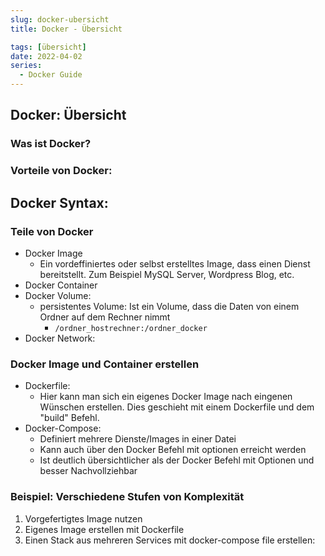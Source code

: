```yaml
---
slug: docker-ubersicht
title: Docker - Übersicht

tags: [übersicht]
date: 2022-04-02
series: 
  - Docker Guide
---
```


## Docker: Übersicht

### Was ist Docker?

### Vorteile von Docker:

## Docker Syntax:

### Teile von Docker
- Docker Image
    - Ein vordeffiniertes oder selbst erstelltes Image, dass einen Dienst bereitstellt. Zum Beispiel MySQL Server, Wordpress Blog, etc.
- Docker Container
- Docker Volume:
    - persistentes Volume: Ist ein Volume, dass die Daten von einem Ordner auf dem Rechner nimmt
        - ```/ordner_hostrechner:/ordner_docker```
- Docker Network: 

### Docker Image und Container erstellen
- Dockerfile: 
    - Hier kann man sich ein eigenes Docker Image nach eingenen Wünschen erstellen. Dies geschieht mit einem Dockerfile und dem "build" Befehl.
- Docker-Compose:
    - Definiert mehrere Dienste/Images in einer Datei
    - Kann auch über den Docker Befehl mit optionen erreicht werden
    - Ist deutlich übersichtlicher als der Docker Befehl mit Optionen und besser Nachvollziehbar


### Beispiel: Verschiedene Stufen von Komplexität
1. Vorgefertigtes Image nutzen
2. Eigenes Image erstellen mit Dockerfile
3. Einen Stack aus mehreren Services mit docker-compose file erstellen: